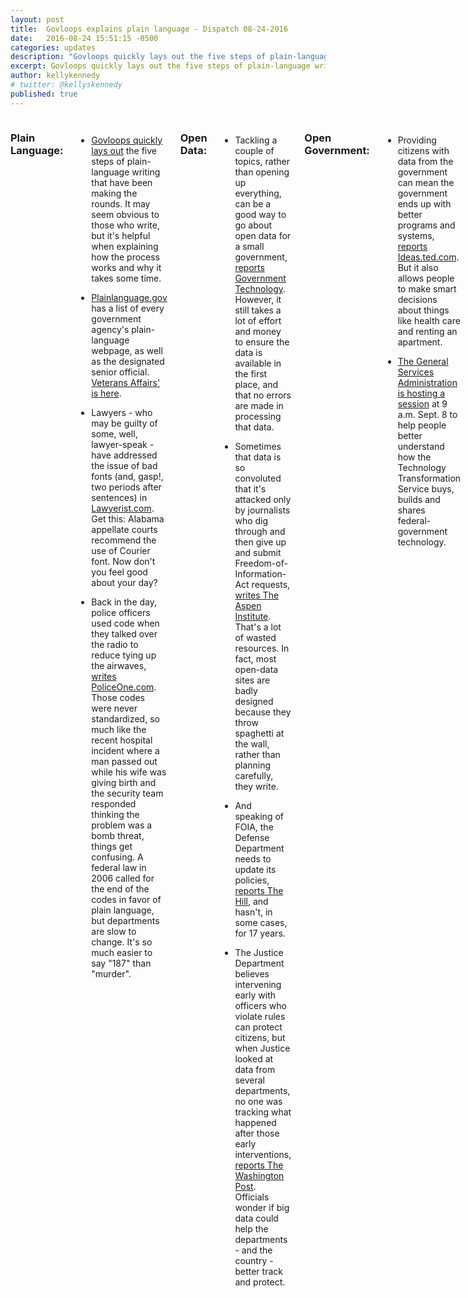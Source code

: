 ```yaml
---
layout: post
title:  Govloops explains plain language - Dispatch 08-24-2016
date:   2016-08-24 15:51:15 -0500
categories: updates
description: "Govloops quickly lays out the five steps of plain-language writing and why you should care."
excerpt: Govloops quickly lays out the five steps of plain-language writing that have been making the rounds..
author: kellykennedy
# twitter: @kellyskennedy
published: true
---
```

<div class="row">
<div class="small-12 medium-11 medium-centered columns" markdown="1">

### Plain Language:
- [Govloops quickly lays out](https://www.govloop.com/groups/digitalcommunication/forum/topic/tell-it-to-me-straight-plain-language/) the five steps of plain-language writing that have been making the rounds. It may seem obvious to those who write, but it's helpful when explaining how the process works and why it takes some time.

- [Plainlanguage.gov](http://www.plainlanguage.gov/plLaw/fedGovt/index.cfm)
has a list of every government agency's plain-language webpage, as well as
the designated senior official. [Veterans Affairs' is here](http://www.va.gov/opa/Plain_Language.asp).

- Lawyers - who may be guilty of some, well, lawyer-speak - have addressed the
issue of bad fonts (and, gasp!, two periods after sentences) in
[Lawyerist.com](https://lawyerist.com/115103/hey-hey-ho-ho-19th-century-fonts-got-go/).
Get this: Alabama appellate courts recommend the use of Courier font. Now
don't you feel good about your day?

- Back in the day, police officers used code when they talked over the
radio to reduce tying up the airwaves, [writes PoliceOne.com](https://www.policeone.com/cad-pc/articles/212078006-Should-police-codes-be-phased-out-once-and-for-all/).
Those codes were never standardized, so much like the recent hospital
incident where a man passed out while his wife was giving birth and the
security team responded thinking the problem was a bomb threat, things get
confusing. A federal law in 2006 called for the end of the codes in favor
of plain language, but departments are slow to change. It's so much easier
to say "187" than "murder".

### Open Data:

- Tackling a couple of topics, rather than opening up everything, can be a
good way to go about open data for a small government, [reports Government
Technology](http://www.govtech.com/data/Analytics-Turning-a-Flood-of-Data-into-Valuable-Information.html).
However, it still takes a lot of effort and money to ensure the data is
available in the first place, and that no errors are made in processing
that data.

- Sometimes that data is so convoluted that it's attacked only by
journalists who dig through and then give up and submit
Freedom-of-Information-Act requests, [writes The Aspen Institute](https://www.aspeninstitute.org/blog-posts/open-data-goes-die/). That's a
lot of wasted resources. In fact, most open-data sites are badly designed
because they throw spaghetti at the wall, rather than planning carefully,
they write.

- And speaking of FOIA, the Defense Department needs to update its
policies, [reports The Hill](http://thehill.com/policy/defense/291841-watchdog-pentagon-needs-to-update-foia-policies?utm_source=3DSailthru&utm_medium=3Demail&utm_campaign=3DNew%20Campaign&utm_term=3DEditorial%20-%20Military%20-%20Early%20Bird%20Brief),
and hasn't, in some cases, for 17 years.

- The Justice Department believes intervening early with officers who
violate rules can protect citizens, but when Justice looked at data from
several departments, no one was tracking what happened after those early
interventions, [reports The Washington Post](https://www.washingtonpost.com/investigations/can-big-data-stop-bad-cops/2016/08/21/12db0728-3fb6-11e6-a66f-aa6c1883b6b1_story.html?utm_campaign=3DMilitary%20EBB%208-22-16&utm_medium=3Demail&utm_source=3DSailthru).
Officials wonder if big data could help the departments - and the
country - better track and protect.

### Open Government:

- Providing citizens with data from the government can mean the government
ends up with better programs and systems, [reports Ideas.ted.com](http://ideas.ted.com/how-open-government-data-creates-smarter-societies/). But it also allows people to make smart decisions about things like health care and renting an apartment.

- [The General Services Administration is hosting a session](http://us9.campaign-archive2.com/?u=6f1977de9eff4c384dc8d6527&id=dd5d1b8d4a&e=dd8a98a197)
at 9 a.m. Sept. 8 to help people better understand how the Technology Transformation Service buys, builds and shares federal-government technology.

### Tech/Writing Contracts:

- [The Aeronautics Research Mission Directorate](https://www.fbo.gov/index?s=3Dopportunity&mode=3Dform&tab=3Dcore&id=3D6c36c57398359f94da3bd27ab0ea789a) is looking for a writer or team or writers to communicate between the directorate and its stakeholders, government agencies and the public.

### Vet Politics:

- Presidential candidate Donald Trump is leading Hillary Clinton in polls
by 10 percentage points among military families, [reports The Hill](http://thehill.com/policy/defense/291654-poll-trump-leads-clinton-among-military-households?utm_source=3DSailthru&utm_medium=3Demail&utm_campaign=3DMilitary%20EBB%208-17-16&utm_term=3DEditorial%20-%20Military%20-%20Early%20Bird%20Brief).


### Vet Love:

- Veterans Affairs is testing 33 private-sector-inspired projects to try
to make their programs faster and better, [reports Task & Purpose](http://taskandpurpose.com/va-partnering-private-sector-solve-biggest-problems/?utm_source=3DSailthru&utm_medium=3Demail&utm_campaign=3DMilitary%20EBB%208-17-16&utm_term=3DEditorial%20-%20Military%20-%20Early%20Bird%20Brief). The VA Innovators Project is looking at mental health care in emergency rooms, cardiac rehabilitation at home through technology, and community
hubs for Veterans who want more say in their treatments.

- Some innovators presented their ideas Shark-Tank style, offering Fitbits
for older patients, Apple watches to Veterans in rural areas to monitor activity, and having nurses determine if same-day appointments were necessary for some patients, [reports Military Times](http://www.militarytimes.com/articles/va-employees-pitch-ideas-on-health-services?utm_source=3DSailthru&utm_medium=3Demail&utm_campaign=3DMilitary%20EBB%208-22-16&utm_term=3DEditorial%20-%20Military%20-%20Early%20Bird%20Brief).


- Thirty-one Veterans will compete in the Paralympics in Rio in
September, [reports Task & Purpose](http://taskandpurpose.com/31-veterans-headed-paralympics-team-usa/?utm_source=3DSailthru&utm_medium=3Demail&utm_campaign=3DMilitary%20EBB%208-18-16&utm_term=3DEditorial%20-%20Military%20-%20Early%20Bird%20Brief). Because of course.

- Iraq & Afghanistan Veterans of America will host a debate between Donald
Trump and Hillary Clinton that focuses on Veterans' and military issues
Sept. 7, [reports Military Times](http://www.militarytimes.com/articles/veterans-issues-2016-election-final-push?utm_source=3DSailthru&utm_medium=3Demail&utm_campaign=3DMilitary%20EBB%208-22-16&utm_term=3DEditorial%20-%20Military%20-%20Early%20Bird%20Brief).


### What we're reading:

- On some level, we probably all know what has led to our greatest "aha!" moments. But The Mission put together [a five-step guide](https://medium.com/the-mission/for-a-more-creative-brain-follow-these-5-steps-2a248250e4a0#.9mbglesxc) to coming up with an idea that, well, "aha!" It might not be quite as nebulous and free-flowing as we like to believe.

</div></div>
